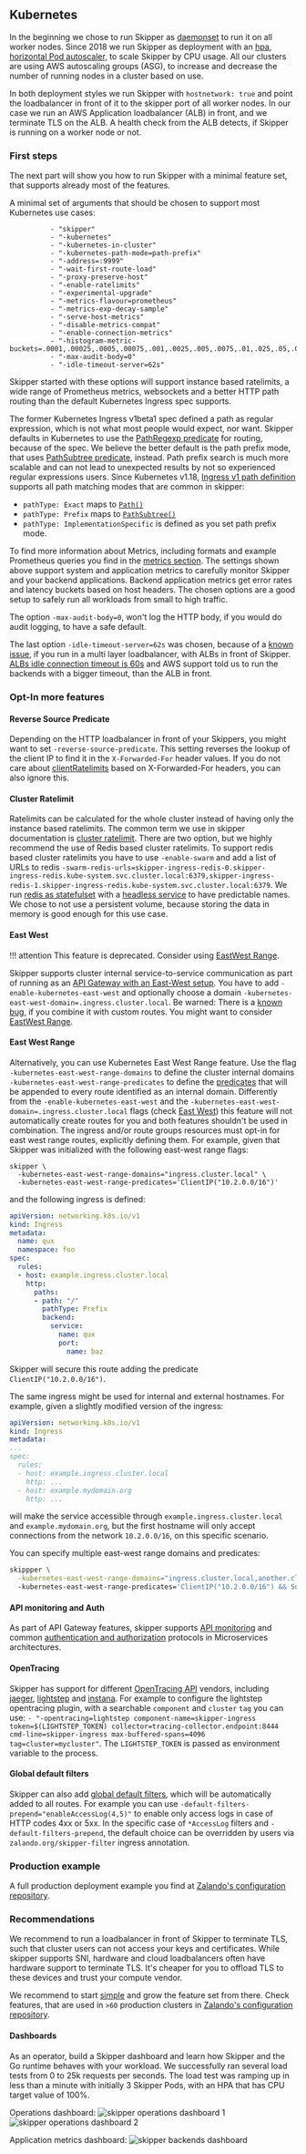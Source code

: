 ## Kubernetes

In the beginning we chose to run Skipper as
[daemonset](https://kubernetes.io/docs/concepts/workloads/controllers/daemonset/)
to run it on all worker nodes. Since 2018 we run Skipper as deployment
with an [hpa, horizontal Pod autoscaler,](https://kubernetes.io/docs/tasks/run-application/horizontal-pod-autoscale/)
to scale Skipper by CPU usage.
All our clusters are using AWS autoscaling groups (ASG), to increase
and decrease the number of running nodes in a cluster based on use.

In both deployment styles we run Skipper with `hostnetwork: true` and
point the loadbalancer in front of it to the skipper port of all
worker nodes. In our case we run an AWS Application loadbalancer (ALB)
in front, and we terminate TLS on the ALB. A health check from the ALB
detects, if Skipper is running on a worker node or not.

### First steps

The next part will show you how to run Skipper with a minimal feature
set, that supports already most of the features.

A minimal set of arguments that should be chosen to support most
Kubernetes use cases:

```
          - "skipper"
          - "-kubernetes"
          - "-kubernetes-in-cluster"
          - "-kubernetes-path-mode=path-prefix"
          - "-address=:9999"
          - "-wait-first-route-load"
          - "-proxy-preserve-host"
          - "-enable-ratelimits"
          - "-experimental-upgrade"
          - "-metrics-flavour=prometheus"
          - "-metrics-exp-decay-sample"
          - "-serve-host-metrics"
          - "-disable-metrics-compat"
          - "-enable-connection-metrics"
          - "-histogram-metric-buckets=.0001,.00025,.0005,.00075,.001,.0025,.005,.0075,.01,.025,.05,.075,.1,.2,.3,.4,.5,.75,1,2,3,4,5,7,10,15,20,30,60,120,300,600"
          - "-max-audit-body=0"
          - "-idle-timeout-server=62s"
```

Skipper started with these options will support instance based
ratelimits, a wide range of Prometheus metrics, websockets and a
better HTTP path routing than the default Kubernetes Ingress spec
supports.

The former Kubernetes Ingress v1beta1 spec defined a path
as regular expression, which is not what most people would expect, nor
want. Skipper defaults in Kubernetes to use the [PathRegexp predicate](../reference/predicates.md#pathregexp)
for routing, because of the spec. We believe the better default is the
path prefix mode, that uses [PathSubtree predicate](../reference/predicates.md#pathsubtree),
instead. Path prefix search is much more scalable and can not lead to
unexpected results by not so experienced regular expressions users.
Since Kubernetes v1.18, [Ingress v1 path definition](https://kubernetes.io/docs/reference/generated/kubernetes-api/v1.22/#httpingresspath-v1-networking-k8s-io)
supports all path matching modes that are common in skipper:

- `pathType: Exact` maps to [`Path()`](../reference/predicates.md#path)
- `pathType: Prefix` maps to [`PathSubtree()`](../reference/predicates.md#pathsubtree)
- `pathType: ImplementationSpecific` is defined as you set path prefix mode.

To find more information about Metrics, including formats and example
Prometheus queries you find in the [metrics
section](../operation/operation.md#monitoring).
The settings shown above support system and application metrics to
carefully monitor Skipper and your backend applications. Backend
application metrics get error rates and latency buckets based on host
headers. The chosen options are a good setup to safely run all
workloads from small to high traffic.

The option `-max-audit-body=0`, won't log the HTTP body, if you would
do audit logging, to have a safe default.

The last option `-idle-timeout-server=62s` was chosen, because of a
[known issue](https://github.com/zalando/skipper/issues/964), if you
run in a multi layer loadbalancer, with ALBs in front of Skipper.
[ALBs idle connection timeout is 60s](https://docs.aws.amazon.com/elasticloadbalancing/latest/application/application-load-balancers.html#connection-idle-timeout)
and AWS support told us to run the backends with a bigger timeout,
than the ALB in front.

### Opt-In more features

#### Reverse Source Predicate

Depending on the HTTP loadbalancer in front of your Skippers, you might
want to set `-reverse-source-predicate`. This setting reverses the
lookup of the client IP to find it in the `X-Forwarded-For` header
values. If you do not care about
[clientRatelimits](../reference/filters.md#clientratelimit)
based on X-Forwarded-For headers, you can also ignore this.

#### Cluster Ratelimit

Ratelimits can be calculated for the whole cluster instead of having
only the instance based ratelimits. The common term we use in skipper
documentation is [cluster ratelimit](ratelimit.md#cluster-ratelimit).
There are two option, but we highly recommend the use of Redis based
cluster ratelimits. To support redis based cluster ratelimits you have to
use `-enable-swarm` and add a list of URLs to redis
`-swarm-redis-urls=skipper-ingress-redis-0.skipper-ingress-redis.kube-system.svc.cluster.local:6379,skipper-ingress-redis-1.skipper-ingress-redis.kube-system.svc.cluster.local:6379`. We
run [redis as
statefulset](https://github.com/zalando-incubator/kubernetes-on-aws/blob/beta/cluster/manifests/skipper/skipper-redis.yaml)
with a [headless
service](https://github.com/zalando-incubator/kubernetes-on-aws/blob/beta/cluster/manifests/skipper/skipper-redis-service.yaml)
to have predictable names. We chose to not use a persistent volume,
because storing the data in memory is good enough for this use case.

#### East West

!!! attention
    This feature is deprecated. Consider using [EastWest
    Range](#east-west-range).

Skipper supports cluster internal service-to-service communication as
part of running as an [API Gateway with an East-West
setup](../kubernetes/ingress-controller.md#run-as-api-gateway-with-east-west-setup).
You have to add `-enable-kubernetes-east-west` and optionally choose a
domain
`-kubernetes-east-west-domain=.ingress.cluster.local`. Be warned: There is a
[known bug](https://github.com/zalando/skipper/issues/1024), if you
combine it with custom routes. You might want to consider [EastWest
Range](#east-west-range).

#### East West Range

Alternatively, you can use Kubernetes East West Range feature. Use the
flag `-kubernetes-east-west-range-domains` to define the cluster
internal domains `-kubernetes-east-west-range-predicates` to define the
[predicates](../reference/predicates.md) that will be appended to every
route identified as an internal domain. Differently from the
`-enable-kubernetes-east-west` and the
`-kubernetes-east-west-domain=.ingress.cluster.local` flags (check
[East West](#east-west)) this feature
will not automatically create routes for you and both features shouldn't
be used in combination. The ingress and/or route groups resources must
opt-in for east west range routes, explicitly defining them. For example,
given that Skipper was initialized with the following east-west range flags:

```
skipper \
  -kubernetes-east-west-range-domains="ingress.cluster.local" \
  -kubernetes-east-west-range-predicates='ClientIP("10.2.0.0/16")'
```

and the following ingress is defined:

```yaml
apiVersion: networking.k8s.io/v1
kind: Ingress
metadata:
  name: qux
  namespace: foo
spec:
  rules:
  - host: example.ingress.cluster.local
    http:
      paths:
      - path: "/"
        pathType: Prefix
        backend:
          service:
            name: qux
            port:
              name: baz
```

Skipper will secure this route adding the predicate `ClientIP("10.2.0.0/16")`.

The same ingress might be used for internal and external hostnames. For
example, given a slightly modified version of the ingress:

```yaml
apiVersion: networking.k8s.io/v1
kind: Ingress
metadata:
...
spec:
  rules:
  - host: example.ingress.cluster.local
    http: ...
  - host: example.mydomain.org
    http: ...
```

will make the service accessible through `example.ingress.cluster.local`
and `example.mydomain.org`, but the first hostname will only accept
connections from the network `10.2.0.0/16`, on this specific scenario.

You can specify multiple east-west range domains and predicates:

```sh
skippper \
  -kubernetes-east-west-range-domains="ingress.cluster.local,another.cluster.local"
  -kubernetes-east-west-range-predicates='ClientIP("10.2.0.0/16") && SourceLastFrom("10.2.0.0/16")'
```

#### API monitoring and Auth

As part of API Gateway features, skipper supports [API
monitoring](../reference/filters.md#apiusagemonitoring)
and common [authentication and authorization](auth.md)
protocols in Microservices architectures.

#### OpenTracing

Skipper has support for different [OpenTracing API](http://opentracing.io/) vendors, including
[jaeger](https://www.jaegertracing.io/),
[lightstep](https://lightstep.com/) and
[instana](https://www.instana.com/supported-technologies/opentracing/).
For example to configure the lightstep opentracing plugin, with a
searchable `component` and `cluster` `tag` you can use:
`- "-opentracing=lightstep component-name=skipper-ingress token=$(LIGHTSTEP_TOKEN) collector=tracing-collector.endpoint:8444 cmd-line=skipper-ingress max-buffered-spans=4096 tag=cluster=mycluster"`.
The `LIGHTSTEP_TOKEN` is passed as environment variable to
the process.

#### Global default filters

Skipper can also add [global default filters](../operation/operation.md#global-default-filters),
which will be automatically added to all routes. For example you can
use `-default-filters-prepend="enableAccessLog(4,5)"` to enable only
access logs in case of HTTP codes 4xx or 5xx. In the specific case of
`*AccessLog` filters and `-default-filters-prepend`, the default
choice can be overridden by users via `zalando.org/skipper-filter`
ingress annotation.

### Production example

A full production deployment example you find at [Zalando's configuration
repository](https://github.com/zalando-incubator/kubernetes-on-aws/tree/beta/cluster/manifests/skipper).

### Recommendations

We recommend to run a loadbalancer in front of Skipper to terminate
TLS, such that cluster users can not access your keys and
certificates. While skipper supports SNI, hardware and cloud
loadbalancers often have hardware support to terminate TLS. It's
cheaper for you to offload TLS to these devices and trust your compute
vendor.

We recommend to start [simple](#first-steps) and grow the feature set from there.
Check features, that are used in `>60` production clusters in [Zalando's configuration
repository](https://github.com/zalando-incubator/kubernetes-on-aws/tree/beta/cluster/manifests/skipper).

#### Dashboards

As an operator, build a Skipper dashboard and learn how Skipper and
the Go runtime behaves with your workload. We successfully ran several
load tests from 0 to 25k requests per seconds.  The load test was
ramping up in less than a minute with initially 3 Skipper Pods, with an
HPA that has CPU target value of 100%.

Operations dashboard:
![skipper operations dashboard 1](../img/skipper_dashboard1.png)
![skipper operations dashboard 2](../img/skipper_dashboard2.png)

Application metrics dashboard:
![skipper backends dashboard](../img/skipper_application_dashboard.png)
